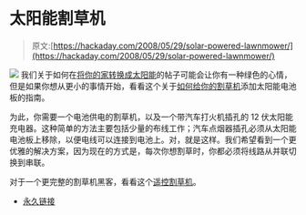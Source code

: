 # 太阳能割草机

> 原文:[https://hackaday.com/2008/05/29/solar-powered-lawnmower/](https://hackaday.com/2008/05/29/solar-powered-lawnmower/)

![](../Images/d6e954e899883d014660ac9de5321613.png)
我们关于如何在[将你的家转换成太阳能](http://www.hackaday.com/2008/05/29/what-it-takes-to-go-solar/)的帖子可能会让你有一种绿色的心情，但是如果你想从更小的事情开始，看看这个关于[如何给你的割草机](http://www.instructables.com/id/solar-lawn-mower/)添加太阳能电池板的指南。

为此，你需要一个电池供电的割草机，以及一个带汽车打火机插孔的 12 伏太阳能充电器。这种简单的方法主要包括少量的布线工作；汽车点烟器插孔必须从太阳能电池板上移除，以便电线可以连接到电池上。对，就是这样。我们希望看到一个更优雅的解决方案，因为现在的方式是，每次你想割草时，你都必须将线路从并联切换到串联。

对于一个更完整的割草机黑客，看看这个[遥控割草机](http://www.hackaday.com/2007/02/11/remote-control-lawn-mower/)。

*   [永久链接](http://www.instructables.com/id/solar-lawn-mower/)